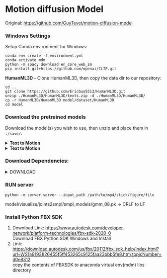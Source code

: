 # Motion diffusion Model
Original: <https://github.com/GuyTevet/motion-diffusion-model>

### Windows Settings
Setup Conda environment for Windows:
```
conda env create -f environment.yml
conda activate mdm
python -m spacy download en_core_web_sm
pip install git+https://github.com/openai/CLIP.git
```

**HumanML3D** - Clone HumanML3D, then copy the data dir to our repository:

```shell
cd ..
git clone https://github.com/EricGuo5513/HumanML3D.git
unzip ./HumanML3D/HumanML3D/texts.zip -d ./HumanML3D/HumanML3D/
cp -r HumanML3D/HumanML3D model/dataset/HumanML3D
cd model
```

### Download the pretrained models

Download the model(s) you wish to use, then unzip and place them in `./save/`. 
<details>
  <summary><b>Text to Motion</b></summary>
[humanml-encoder-512](https://drive.google.com/file/d/1PE0PK8e5a5j-7-Xhs5YET5U5pGh0c821/view?usp=sharing)
</details>
<details>
  <summary><b>Text to Motion</b></summary>
[Augmented-Model](https://drive.google.com/drive/folders/1qMWh9J_2d5Kpsy1qMtns662Mp1yO-wqq?usp=sharing)
</details>


### Download Dependencies:
<details><summary>DOWNLOAD</summary>
<p>

Download Link: <https://drive.google.com/file/d/1R0KWIQkGus1YaL7VfsZbYhn45smKPyaJ/view?usp=sharing>
  
Unzip this as "body_models". It concludes kit, smpl, t2m folders for "Text to Motion"

</p>
</details>

### RUN server
```
python -m server.server --input_path /path/to/mp4/stick/figure/file
```

model/visualize/joints2smpl/smpl_models/gmm_08.pk -> CRLF to LF

### Install Python FBX SDK
1. Download Link: <https://www.autodesk.com/developer-network/platform-technologies/fbx-sdk-2020-0> </br> Download FBX Python SDK Windows and Install
2. Link: <https://download.autodesk.com/us/fbx/20112/fbx_sdk_help/index.html?url=WS1a9193826455f5ff453265c9125faa23bbb5fe8.htm,topicNumber=d0e8312> </br>copy the contents of FBXSDK to anaconda virtual env(mdm) libs directory